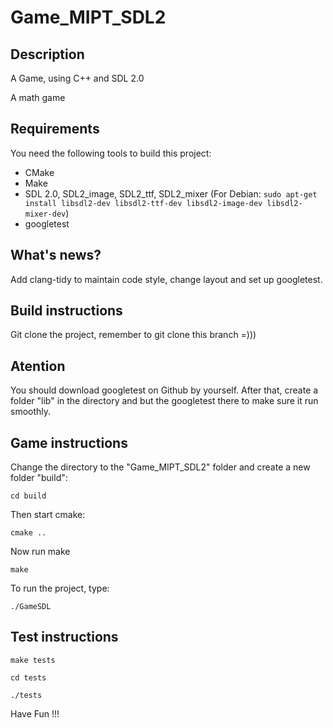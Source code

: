 # Game_MIPT_SDL2
## Description

A Game, using C++ and SDL 2.0

A math game

## Requirements 

You need the following tools to build this project:
* CMake
* Make 
* SDL 2.0, SDL2_image, SDL2_ttf, SDL2_mixer (For Debian: `sudo apt-get install libsdl2-dev libsdl2-ttf-dev libsdl2-image-dev libsdl2-mixer-dev`)
* googletest

## What's news?
Add clang-tidy to maintain code style, change layout and set up googletest.

## Build instructions
Git clone the project, remember to git clone this branch =)))

## Atention
You should download googletest on Github by yourself. After that, create a folder "lib" in the directory and but the googletest there to make sure it run smoothly. 

## Game instructions
Change the directory to the "Game_MIPT_SDL2" folder and create a new folder "build":
```
cd build
```
Then start cmake:
```
cmake ..
```
Now run make
```
make
```
To run the project, type:
```
./GameSDL
```
## Test instructions

```
make tests
```
```
cd tests
```
```
./tests
```


Have Fun !!!
